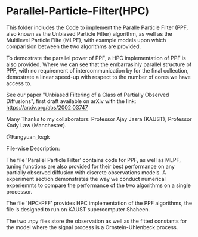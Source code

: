 # Parallel-Particle-Filter(HPC)

This folder includes the Code to implement the Paralle Particle Filter (PPF, also known as the Unbiased Particle Filter) algorithm, as well as the Multilevel Particle Filte (MLPF), with example models upon which comparision between the two algorithms are provided. 

To demostrate the parallel power of PPF, a HPC implementation of PPF is also provided. Where we can see that the embarrasinly parallel structure of PPF, with no requirement of intercommunication by for the final collection, demostrate a linear speed-up with respect to the number of cores we have access to.

See our paper "Unbiased Filtering of a Class of Partially Observed Diffusions", first draft available on arXiv with the link: 
https://arxiv.org/abs/2002.03747

Many Thanks to my collaborators: Professor Ajay Jasra (KAUST), Professor Kody Law (Manchester).

@Fangyuan_ksgk

File-wise Description:

The file 'Parallel Particle Filter' contains code for PPF, as well as MLPF, tuning functions are also provided for their best performance on any partially observed diffusion with discrete observations models. A experiment section demonstrates the way we conduct numerical experiemnts to compare the performance of the two algorithms on a single processor.

The file 'HPC-PFF' provides HPC implementation of the PPF algorithms, the file is designed to run on KAUST supercomputer Shaheen.

The two .npy files store the observation as well as the fitted constants for the model where the signal process is a Ornstein-Uhlenbeck process.
